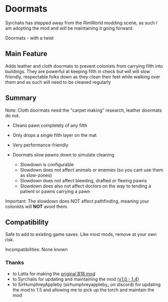 # Doormats
Syrchalis has stepped away from the RimWorld modding scene, as such I am adopting the mod and will be maintaining it going forward.

Doormats - with a twist

## Main Feature
Adds leather and cloth doormats to prevent colonists from carrying filth into buildings. They are powerful at keeping filth in check but will will slow friendly, respectable folks down as they clean their feet while walking over them and as such will need to be cleaned regularly 

## Summary
Note: Cloth doormats need the "carpet making" research, leather doormats do not.

- Cleans pawn completely of any filth
- Only drops a single filth layer on the mat
- Very performance-friendly

- Doormats slow pawns down to simulate cleaning
	- Slowdown is configurable
	- Slowdown does not affect animals or enemies (so you cant use them as slow-zones)
	- Slowdown does not affect bleeding, drafted or fleeing pawns
	- Slowdown does also not affect doctors on the way to tending a patient or pawns carrying a pawn

Important: The slowdown does NOT affect pathfinding, meaning your colonists will **NOT** avoid them.

## Compatibility
Safe to add to existing game saves. Like most mods, remove at your own risk.

Incompatibilities:
None known

### Thanks
* to Latta for making the [original B18 mod](https://steamcommunity.com/sharedfiles/filedetails/?id=727309536)
* to Syrchalis for updating and maintaining the mod [(v1.0 - 1.4)](https://steamcommunity.com/sharedfiles/filedetails/?id=1508778962)
* to SirHumphreyAppleby (sirhumphreyappleby_ on discord) for updating the mod to 1.5 and allowing me to pick up the torch and maintain the mod